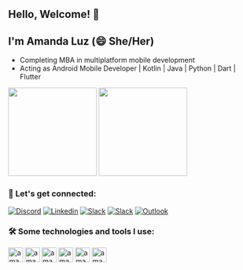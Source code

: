 ## Hello, Welcome! 👋

## I'm Amanda Luz (😄 She/Her)

- Completing MBA in multiplatform mobile development
- Acting as Android Mobile Developer | Kotlin | Java | Python | Dart | Flutter

<div>
  <img height= "180cm" src="https://github-readme-stats.vercel.app/api?username=amanddaluz&show_icons=true&theme=dracula"/>
  <img height= "180cm" src="https://github-readme-stats.vercel.app/api/top-langs/?username=amanddaluz&hide_progress=true&layout=compact&theme=dracula"/>
</div>

### 💓 Let's get connected:

[![Discord](https://img.shields.io/badge/Discord-7289DA?style=for-the-badge&logo=discord&logoColor=white)](https://discord.com/channels/@me)
[![Linkedin](https://img.shields.io/badge/LinkedIn-0077B5?style=for-the-badge&logo=linkedin&logoColor=white)](https://www.linkedin.com/in/amanda-luz-dev/)
[![Slack](https://img.shields.io/badge/Slack-4A154B?style=for-the-badge&logo=slack&logoColor=white)](https://app.slack.com/client/T040C9AJ7/D03H0M7JZ1R)
[![Slack](https://img.shields.io/badge/YouTube-FF0000?style=for-the-badge&logo=youtube&logoColor=white)](https://youtu.be/Kjlz1hq0UWg)
[![Outlook](https://img.shields.io/badge/Microsoft_Outlook-0078D4?style=for-the-badge&logo=microsoft-outlook&logoColor=white)](amandaomariano@hotmail.com)

### 🛠️ Some technologies and tools I use:

<div>
  <img align="center" alt="amanda_kotlin" height="30" widht="40" src="https://cdn.jsdelivr.net/gh/devicons/devicon/icons/kotlin/kotlin-original-wordmark.svg"/>
  <img align="center" alt="amanda_kotlin" height="30" widht="40" src="https://cdn.jsdelivr.net/gh/devicons/devicon/icons/android/android-plain-wordmark.svg"/>
  <img align="center" alt="amanda_kotlin" height="30" widht="40" src="https://cdn.jsdelivr.net/gh/devicons/devicon/icons/java/java-original-wordmark.svg"/>
  <img align="center" alt="amanda_kotlin" height="30" widht="40" src="https://cdn.jsdelivr.net/gh/devicons/devicon/icons/python/python-original-wordmark.svg"/>
  <img align="center" alt="amanda_kotlin" height="30" widht="40" src="https://cdn.jsdelivr.net/gh/devicons/devicon/icons/dart/dart-plain-wordmark.svg"/>
  <img align="center" alt="amanda_kotlin" height="30" widht="40" src="https://cdn.jsdelivr.net/gh/devicons/devicon/icons/flutter/flutter-original.svg"/>
</div>
